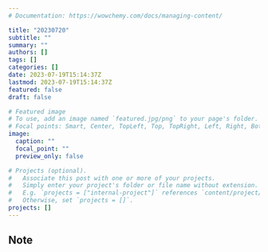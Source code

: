 ```yaml
---
# Documentation: https://wowchemy.com/docs/managing-content/

title: "20230720"
subtitle: ""
summary: ""
authors: []
tags: []
categories: []
date: 2023-07-19T15:14:37Z
lastmod: 2023-07-19T15:14:37Z
featured: false
draft: false

# Featured image
# To use, add an image named `featured.jpg/png` to your page's folder.
# Focal points: Smart, Center, TopLeft, Top, TopRight, Left, Right, BottomLeft, Bottom, BottomRight.
image:
  caption: ""
  focal_point: ""
  preview_only: false

# Projects (optional).
#   Associate this post with one or more of your projects.
#   Simply enter your project's folder or file name without extension.
#   E.g. `projects = ["internal-project"]` references `content/project/deep-learning/index.md`.
#   Otherwise, set `projects = []`.
projects: []
---
```


## Note

